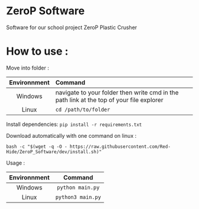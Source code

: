# ZeroP Software
Software for our school project ZeroP Plastic Crusher

# How to use :

Move into folder : 

| Environnment | Command |
| :---: | :--- |
| Windows | navigate to your folder then write cmd in the path link at the top of your file explorer  |
| Linux | `cd /path/to/folder` |

Install dependencies: ``pip install -r requirements.txt``

Download automatically with one command on linux :

`bash -c "$(wget -q -O - https://raw.githubusercontent.com/Red-Hide/ZeroP_Software/dev/install.sh)"`

Usage : 

| Environnment | Command |
| :---: | :---: |
| Windows | `python main.py` |
| Linux | `python3 main.py` |
